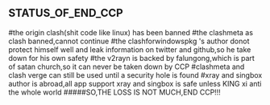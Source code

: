 ## STATUS_OF_END_CCP
#the origin clash(shit code like linux) has been banned
#the clashmeta as clash banned,cannot continue
#the clashforwindowspkg 's author donot protect himself well and leak information on twitter and github,so he take down for his own safety
#the v2rayn is backed by falungong,which is part of satan church,so it can never be taken down by CCP
#clashmeta and clash verge can still be used until a security hole is found
#xray and singbox author is abroad,all app support xray and singbox is safe unless KING xi anti the whole world
#####SO,THE LOSS IS NOT MUCH,END CCP!!!
